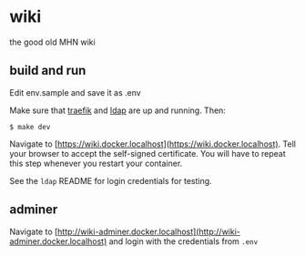 # wiki

the good old MHN wiki

## build and run

Edit env.sample and save it as .env

Make sure that [traefik](https://github.com/Mind-Hochschul-Netzwerk/traefik) and [ldap](https://github.com/Mind-Hochschul-Netzwerk/ldap) are up and running. Then:

    $ make dev

Navigate to [https://wiki.docker.localhost](https://wiki.docker.localhost). Tell your browser to accept
the self-signed certificate. You will have to repeat this step whenever you restart your container.

See the `ldap` README for login credentials for testing.

## adminer

Navigate to [http://wiki-adminer.docker.localhost](http://wiki-adminer.docker.localhost) and login with the credentials from `.env`
